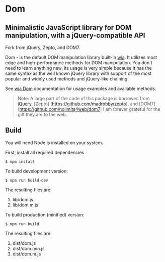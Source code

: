 # Dom

## Minimalistic JavaScript library for DOM manipulation, with a jQuery-compatible API

Fork from jQuery, Zepto, and DOM7.

Dom - is the default DOM manipulation library built-in [wia](https://www.wia.pub). It utilizes most edge and high-performance methods for DOM manipulation. You don't need to learn anything new, its usage is very simple because it has the same syntax as the well known jQuery library with support of the most popular and widely used methods and jQuery-like chaining.

See [wia Dom](https://www.wia.pub/dom) documentation for usage examples and available methods.

> Note: A large part of the code of this package is borrowed from [jQuery](https://github.com/jquery/jquery), [Zepto] (https://github.com/madrobby/zepto), and [DOM7] (https://github.com/nolimits4web/dom7) I am forever grateful for the gift they are to the web.

## Build

You will need Node.js installed on your system.

First, install all required dependencies

```
$ npm install
```

To build development version:

```
$ npm run build-dev
```

The resulting files are:

1. lib/dom.js
2. lib/dom.m.js

To build production (minified) version:

```
$ npm run build
```

The resulting files are:

1. dist/dom.js
2. dist/dom.min.js
3. dist/dom.m.js
